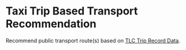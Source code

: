 # Taxi Trip Based Transport Recommendation
Recommend public transport route(s) based on [TLC Trip Record Data](https://www.nyc.gov/site/tlc/about/tlc-trip-record-data.page).
